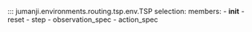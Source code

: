 ::: jumanji.environments.routing.tsp.env.TSP
    selection:
      members:
        - __init__
        - reset
        - step
        - observation_spec
        - action_spec
